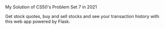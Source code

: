My Solution of CS50's Problem Set 7 in 2021

Get stock quotes, buy and sell stocks and see your transaction history with this web app powered by Flask.
